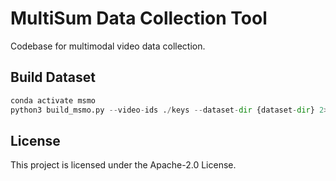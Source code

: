 # MultiSum Data Collection Tool

Codebase for multimodal video data collection. 


## Build Dataset

```python
conda activate msmo
python3 build_msmo.py --video-ids ./keys --dataset-dir {dataset-dir} 2>&1 | tee "$HOME/build$(($(ls $HOME | wc -l)-3)).log"
```

## License

This project is licensed under the Apache-2.0 License.
